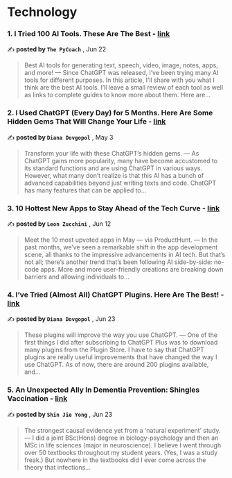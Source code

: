 
<h1>Technology</h1>
<h3>1. I Tried 100 AI Tools. These Are The Best - <a href=https://medium.com/artificial-corner/i-tried-100-ai-tools-these-are-the-best-67e2fcef98b2?source=tag_page---------0-85--------------------c631172f_f52c_4f29_a5cf_0ea2b59231fd-------17>link</a></h3>

✍️ **posted by `The PyCoach`** , <date>Jun 22</date>

<blockquote>Best AI tools for generating text, speech, video, image, notes, apps, and more! —  Since ChatGPT was released, I’ve been trying many AI tools for different purposes. In this article, I’ll share with you what I think are the best AI tools. I’ll leave a small review of each tool as well as links to complete guides to know more about them. Here are…</blockquote>

<h3>2. I Used ChatGPT (Every Day) for 5 Months. Here Are Some Hidden Gems That Will Change Your Life - <a href=https://medium.com/artificial-corner/i-used-chatgpt-every-day-for-5-months-here-are-some-hidden-gems-that-will-change-your-life-a451e2093097?source=tag_page---------1-85--------------------c631172f_f52c_4f29_a5cf_0ea2b59231fd-------17>link</a></h3>

✍️ **posted by `Diana Dovgopol`** , <date>May 3</date>

<blockquote>Transform your life with these ChatGPT’s hidden gems. —  As ChatGPT gains more popularity, many have become accustomed to its standard functions and are using ChatGPT in various ways. However, what many don’t realize is that this AI has a bunch of advanced capabilities beyond just writing texts and code. ChatGPT has many features that can be applied to…</blockquote>

<h3>3. 10 Hottest New Apps to Stay Ahead of the Tech Curve - <a href=https://medium.com/curiosity-ai/10-hottest-new-apps-to-stay-ahead-of-the-tech-curve-596f8dc160bc?source=tag_page---------2-85--------------------c631172f_f52c_4f29_a5cf_0ea2b59231fd-------17>link</a></h3>

✍️ **posted by `Leon Zucchini`** , <date>Jun 12</date>

<blockquote>Meet the 10 most upvoted apps in May — via ProductHunt. —  In the past months, we’ve seen a remarkable shift in the app development scene, all thanks to the impressive advancements in AI tech. But that’s not all; there’s another trend that’s been following AI side-by-side: no-code apps. More and more user-friendly creations are breaking down barriers and allowing individuals to…</blockquote>

<h3>4. I’ve Tried (Almost All) ChatGPT Plugins. Here Are The Best! - <a href=https://medium.com/artificial-corner/ive-tried-almost-all-chatgpt-plugins-here-are-the-best-ebf5019bfb37?source=tag_page---------3-85--------------------c631172f_f52c_4f29_a5cf_0ea2b59231fd-------17>link</a></h3>

✍️ **posted by `Diana Dovgopol`** , <date>Jun 23</date>

<blockquote>These plugins will improve the way you use ChatGPT. —  One of the first things I did after subscribing to ChatGPT Plus was to download many plugins from the Plugin Store. I have to say that ChatGPT plugins are really useful improvements that have changed the way I use ChatGPT. As of now, there are around 200 plugins available, and…</blockquote>

<h3>5. An Unexpected Ally In Dementia Prevention: Shingles Vaccination - <a href=https://medium.com/microbial-instincts/an-unexpected-ally-in-dementia-prevention-shingles-vaccination-3d17e3da055f?source=tag_page---------4-85--------------------c631172f_f52c_4f29_a5cf_0ea2b59231fd-------17>link</a></h3>

✍️ **posted by `Shin Jie Yong`** , <date>Jun 23</date>

<blockquote>The strongest causal evidence yet from a ‘natural experiment’ study. —  I did a joint BSc(Hons) degree in biology-psychology and then an MSc in life sciences (major in neuroscience). I believe I went through over 50 textbooks throughout my student years. (Yes, I was a study freak.) But nowhere in the textbooks did I ever come across the theory that infections…</blockquote>

